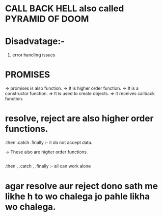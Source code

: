 # CALL BACK HELL also called  PYRAMID OF DOOM

# Disadvatage:-
1. error handling issues 

# PROMISES
=> promises is also function.
=> It is higher order function.
=> It is a constructor function. 
=> It is used to create objects.
=> It receives callback function.

# resolve, reject are also higher order functions.

.then
.catch
.finally :- it do not accept data.

-> These also are higher order functions.

## 
.then , .catch , .finally :- all can work alone 

# agar resolve aur reject dono sath me likhe h to wo chalega jo pahle likha wo chalega.